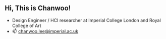 ## Hi, This is Chanwoo!
- Design Engineer / HCI researcher at Imperial College London and Royal College of Art
- 📫 [chanwoo.lee@imperial.ac.uk](mailto:chanwoo.lee@imperial.ac.uk)

